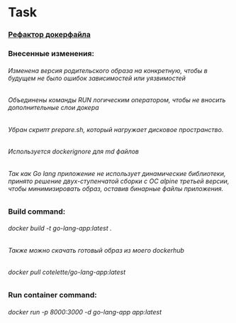# Task
### [Рефактор докерфайла](Dockerfile)
### Внесенные изменения:
###### Изменена версия родительского образа на конкретную, чтобы в будущем не было ошибок зависимостей или уязвимостей
###### Объединены команды RUN логическим оператором, чтобы не вносить дополнительные слои докера
###### Убран скрипт prepare.sh, который нагружает дисковое пространство.
###### Используется dockerignore для md файлов
###### Так как Go lang приложение не использует динамические библиотеки, принято решение двух-ступенчатой сборки с ОС alpine третьей версии, чтобы минимизировать образ, оставив бинарные файлы приложения.

### Build command:
###### docker build -t go-lang-app:latest .

###### Также можно скачать готовый образ из моего dockerhub
###### docker pull cotelette/go-lang-app:latest

### Run container command:
###### docker run -p 8000:3000 -d go-lang-app app:latest
